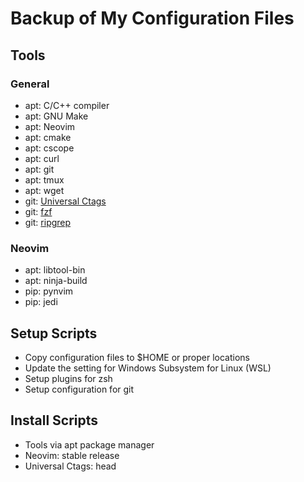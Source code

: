 # Backup of My Configuration Files

## Tools

### General
- apt: C/C++ compiler
- apt: GNU Make
- apt: Neovim
- apt: cmake
- apt: cscope
- apt: curl
- apt: git
- apt: tmux
- apt: wget
- git: [Universal Ctags](https://github.com/universal-ctags/ctags)
- git: [fzf](https://github.com/junegunn/fzf)
- git: [ripgrep](https://github.com/BurntSushi/ripgrep)

### Neovim
- apt: libtool-bin
- apt: ninja-build
- pip: pynvim
- pip: jedi

## Setup Scripts

- Copy configuration files to $HOME or proper locations
- Update the setting for Windows Subsystem for Linux (WSL)
- Setup plugins for zsh
- Setup configuration for git

## Install Scripts

- Tools via apt package manager
- Neovim: stable release
- Universal Ctags: head
